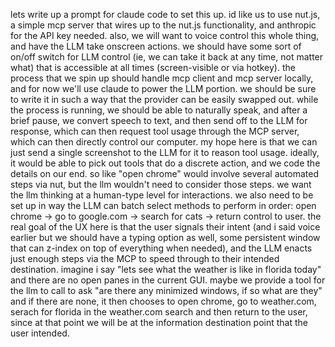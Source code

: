 lets write up a prompt for claude code to set this up. id like us to use nut.js, a simple mcp server that wires up to the nut.js functionality, and anthropic for the API key needed. also, we will want to voice control this whole thing, and have the LLM take onscreen actions. we should have some sort of on/off switch for LLM control (ie, we can take it back at any time, not matter what) that is accessible at all times (screen-visible or via hotkey). the process that we spin up should handle mcp client and mcp server locally, and for now we'll use claude to power the LLM portion. we should be sure to write it in such a way that the provider can be easily swapped out. while the process is running, we should be able to naturally speak, and after a brief pause, we convert speech to text, and then send off to the LLM for response, which can then request tool usage through the MCP server, which can then directly control our computer. my hope here is that we can just send a single screenshot to the LLM for it to reason tool usage. ideally, it would be able to pick out tools that do a discrete action, and we code the details on our end. so like "open chrome" would involve several automated steps via nut, but the llm wouldn't need to consider those steps. we want the llm thinking at a human-type level for interactions. we also need to be set up in way the LLM can batch select methods to perform in order: open chrome -> go to google.com -> search for cats -> return control to user. the real goal of the UX here is that the user signals their intent (and i said voice earlier but we should have a typing option as well, some persistent window that can z-index on top of everything when needed), and the LLM enacts just enough steps via the MCP to speed through to their intended destination. imagine i say "lets see what the weather is like in florida today" and there are no open panes in the current GUI. maybe we provide a tool for the llm to call to ask "are there any minimized windows, if so what are they" and if there are none, it then chooses to open chrome, go to weather.com, serach for florida in the weather.com search and then return to the user, since at that point we will be at the information destination point that the user intended.